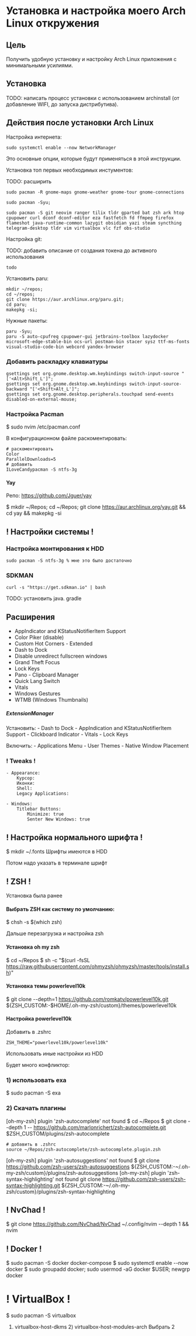 # Установка и настройка моего Arch Linux откружения

## Цель

Получить удобную установку и настройку Arch Linux приложения с минимальными усилиями.

## Установка

TODO: написать процесс установки с использованием archinstall (от добавление WIFI, до запуска дистрибутива).

## Действия после установки Arch Linux

Настройка интернета:

```shell
sudo systemctl enable --now NetworkManager
```

Это основные опции, которые будут применяться в этой инструкции.

Установка топ первых необходимых инстументов:

TODO: расширить

```shell
sudo pacman -R gnome-maps gnome-weather gnome-tour gnome-connections
```
```shell
sudo pacman -Syu;
```
```shell
sudo pacman -S git neovim ranger tilix tldr gparted bat zsh ark htop cpupower curl dconf dconf-editor eza fastfetch fd ffmpeg firefox flameshot java-runtime-common lazygit obsidian yazi steam syncthing telegram-desktop tldr vim virtualbox vlc fzf obs-studio
```

Настройка git:

TODO: добавить описание от создания  токена до активного использования

```shell
todo
```

Установить paru:

```shell
mkdir ~/repos;
cd ~/repos;
git clone https://aur.archlinux.org/paru.git;
cd paru;
makepkg -si;
```

Нужные пакеты:

```shell
paru -Syu;
paru -S auto-cpufreq cpupower-gui jetbrains-toolbox lazydocker microsoft-edge-stable-bin ocs-url postman-bin stacer sysz ttf-ms-fonts visual-studio-code-bin webcord yandex-browser
```

### Добавить раскладку клавиатуры

```shell
gsettings set org.gnome.desktop.wm.keybindings switch-input-source "['<Alt>Shift_L']";
gsettings set org.gnome.desktop.wm.keybindings switch-input-source-backward "['<Shift>Alt_L']";
gsettings set org.gnome.desktop.peripherals.touchpad send-events disabled-on-external-mouse;
```

### Настройка Pacman
$ sudo nvim /etc/pacman.conf

В конфигурационном файле раскоментировать:
```
# раскоментировать
Color
ParallelDownloads=5
# добавить
ILoveCandypacman -S ntfs-3g
```

#### Yay
Репо: https://github.com/Jguer/yay

$ mkdir ~/Repos; cd ~/Repos; git clone https://aur.archlinux.org/yay.git && cd yay && makepkg -si

## ! Настройки системы !
		
### Настройка монтирования к HDD

```shell
sudo pacman -S ntfs-3g % мне это было достаточно
```

### SDKMAN

```shell
curl -s "https://get.sdkman.io" | bash
```

TODO: установить java. gradle

## Расширения

- AppIndicator and KStatusNotifierItem Support
- Color Piker (disable)
- Custom Hot Corners - Extended
- Dash to Dock
- Disable unredirect fullscreen windows
- Grand Theft Focus
- Lock Keys
- Pano - Clipboard Manager
- Quick Lang Switch
- Vitals
- Windows Gestures
- WTMB (Windows Thumbnails)

##### ExtensionManager
Установить:
    - Dash to Dock 
    - AppIndication and KStatusNotifierItem Support
    - Clickboard Indicator
    - Vitals
    - Lock Keys
    
Включить:
    - Applications Menu
    - User Themes
    - Native Window Placement
    
### ! Tweaks !
    - Appearance:
        Курсор: 
        Иконки: 
        Shell: 
        Legacy Applications: 
        
    - Windows:
        Titlebar Buttons:
            Minimize: true
            Senter New Windows: true
## ! Настройка нормального шрифта !
$ mkdir ~/.fonts
Шрифты имеются в HDD

Потом надо указать в терминале шрифт

## ! ZSH !
Установка была ранее

#### Выбрать ZSH как систему по умолчанию:
$ chsh -s $(which zsh)

Дальше перезагрузка и настройка zsh

#### Установка oh my zsh
$ cd ~/Repos
$ sh -c "$(curl -fsSL https://raw.githubusercontent.com/ohmyzsh/ohmyzsh/master/tools/install.sh)"

#### Установка темы powerlevel10k
$ git clone --depth=1 https://github.com/romkatv/powerlevel10k.git ${ZSH_CUSTOM:-$HOME/.oh-my-zsh/custom}/themes/powerlevel10k

#### Настройка powerlevel10k
Добавить в .zshrc

```
ZSH_THEME="powerlevel10k/powerlevel10k"
```

Использовать иные настройки из HDD

Будет много конфликтор:

### 1) использовать exa
$ sudo pacman -S exa

### 2) Скачать плагины
[oh-my-zsh] plugin 'zsh-autocomplete' not found
$ cd ~/Repos
$ git clone --depth 1 -- https://github.com/marlonrichert/zsh-autocomplete.git $ZSH_CUSTOM/plugins/zsh-autocomplete
```
# добавить в .zshrc
source ~/Repos/zsh-autocomplete/zsh-autocomplete.plugin.zsh
```

[oh-my-zsh] plugin 'zsh-autosuggestions' not found
$ git clone https://github.com/zsh-users/zsh-autosuggestions ${ZSH_CUSTOM:-~/.oh-my-zsh/custom}/plugins/zsh-autosuggestions
[oh-my-zsh] plugin 'zsh-syntax-highlighting' not found
git clone https://github.com/zsh-users/zsh-syntax-highlighting.git ${ZSH_CUSTOM:-~/.oh-my-zsh/custom}/plugins/zsh-syntax-highlighting

## ! NvChad !

$ git clone https://github.com/NvChad/NvChad ~/.config/nvim --depth 1 && nvim

## ! Docker !
$ sudo pacman -S docker docker-compose
$ sudo systemctl enable --now docker
$ sudo groupadd docker; sudo usermod -aG docker $USER; newgrp docker

# ! VirtualBox !
$ sudo pacman -S virtualbox
1) virtualbox-host-dkms 2) virtualbox-host-modules-arch
Выбрать 2























